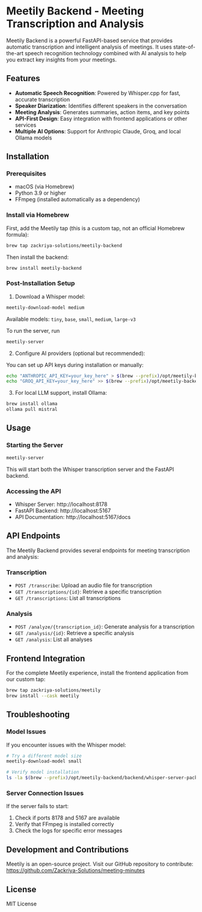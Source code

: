 # Meetily Backend - Meeting Transcription and Analysis

Meetily Backend is a powerful FastAPI-based service that provides automatic transcription and intelligent analysis of meetings. It uses state-of-the-art speech recognition technology combined with AI analysis to help you extract key insights from your meetings.

## Features

- **Automatic Speech Recognition**: Powered by Whisper.cpp for fast, accurate transcription
- **Speaker Diarization**: Identifies different speakers in the conversation
- **Meeting Analysis**: Generates summaries, action items, and key points
- **API-First Design**: Easy integration with frontend applications or other services
- **Multiple AI Options**: Support for Anthropic Claude, Groq, and local Ollama models

## Installation

### Prerequisites

- macOS (via Homebrew)
- Python 3.9 or higher
- FFmpeg (installed automatically as a dependency)

### Install via Homebrew

First, add the Meetily tap (this is a custom tap, not an official Homebrew formula):

```bash
brew tap zackriya-solutions/meetily-backend
```

Then install the backend:

```bash
brew install meetily-backend
```

### Post-Installation Setup

1. Download a Whisper model:

```bash
meetily-download-model medium
```

Available models: `tiny`, `base`, `small`, `medium`, `large-v3`

To run the server, run
```bash
meetily-server
```

2. Configure AI providers (optional but recommended):

You can set up API keys during installation or manually:

```bash
echo "ANTHROPIC_API_KEY=your_key_here" > $(brew --prefix)/opt/meetily-backend/backend/.env
echo "GROQ_API_KEY=your_key_here" >> $(brew --prefix)/opt/meetily-backend/backend/.env
```

3. For local LLM support, install Ollama:

```bash
brew install ollama
ollama pull mistral
```

## Usage

### Starting the Server

```bash
meetily-server
```

This will start both the Whisper transcription server and the FastAPI backend.

### Accessing the API

- Whisper Server: http://localhost:8178
- FastAPI Backend: http://localhost:5167
- API Documentation: http://localhost:5167/docs

## API Endpoints

The Meetily Backend provides several endpoints for meeting transcription and analysis:

### Transcription

- `POST /transcribe`: Upload an audio file for transcription
- `GET /transcriptions/{id}`: Retrieve a specific transcription
- `GET /transcriptions`: List all transcriptions

### Analysis

- `POST /analyze/{transcription_id}`: Generate analysis for a transcription
- `GET /analysis/{id}`: Retrieve a specific analysis
- `GET /analysis`: List all analyses

## Frontend Integration

For the complete Meetily experience, install the frontend application from our custom tap:

```bash
brew tap zackriya-solutions/meetily
brew install --cask meetily
```

## Troubleshooting

### Model Issues

If you encounter issues with the Whisper model:

```bash
# Try a different model size
meetily-download-model small

# Verify model installation
ls -la $(brew --prefix)/opt/meetily-backend/backend/whisper-server-package/models/
```

### Server Connection Issues

If the server fails to start:

1. Check if ports 8178 and 5167 are available
2. Verify that FFmpeg is installed correctly
3. Check the logs for specific error messages

## Development and Contributions

Meetily is an open-source project. Visit our GitHub repository to contribute:
https://github.com/Zackriya-Solutions/meeting-minutes

## License

MIT License
